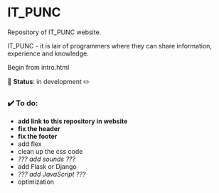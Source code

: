 # IT_PUNC
Repository of IT_PUNC website. 

IT_PUNC - it is lair of programmers where they can share information, experience and knowledge.

Begin from intro.html


🔰 **Status**: in development ✏️

### ✔️ To do:
- **add link to this repository in website**
- **fix the header**
- **fix the footer**
- add flex
- clean up the css code
- *??? add sounds ???*
- add Flask or Django
- *??? add JavaScript ???*
- optimization
